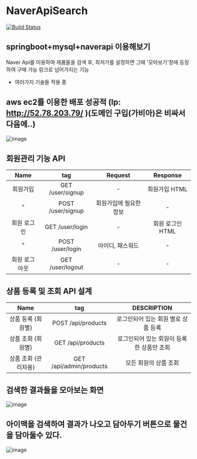 # NaverApiSearch
[![Build Status](https://travis-ci.com/Gyuchool/NaverApiSearch.svg?branch=main)](https://travis-ci.com/Gyuchool/NaverApiSearch)

## springboot+mysql+naverapi 이용해보기
Naver Api를 이용하여 제품들을 검색 후, 최저가를 설정하면 그때 '모아보기'창에 등장하여 구매 가능 링크로 넘어가지는 기능
+ 여러가지 기술들 적용 중

## aws ec2를 이용한 배포 성공적 (Ip: http://52.78.203.79/ )(도메인 구입(가비아)은 비싸서 다음에..)
![image](https://user-images.githubusercontent.com/60054318/126054268-cf43c2a7-d84f-4910-935a-ce5ed0b73e96.png)

## 회원관리 기능 API
|      Name      | tag |Request| Response|
| :-----------: | :----: | :---------------: |:---------------: |
| 회원가입 |  GET /user/signup  | - | 회원가입 HTML |
| " | POST /user/signup | 회원가입에 필요한 정보 | - |
| 회원 로그인 | GET /user/login | - | 회원 로그인 HTML|
| " | POST /user/login | 아이디, 패스워드 | - |
| 회원 로그아웃 | GET /user/logout | - | - |

## 상품 등록 및 조회 API 설계
|      Name      | tag | DESCRIPTION |
| :-----------: | :----: | :---------------: |
| 상품 등록 (회원별) |  POST /api/products  |  로그인되어 있는 회원 별로 상품 등록 | 
| 상품 조회 (회원별) | GET /api/products | 로그인되어 있는 회원이 등록한 상품만 조회|
| 상품 조회 (관리자용) | GET /api/admin/products | 모든 회원의 상품 조회 |


## 검색한 결과들을 모아보는 화면
![image](https://user-images.githubusercontent.com/60054318/126171635-36d89476-7bd7-4c8f-b781-ecc3cf6e8423.png)

## 아이맥을 검색하여 결과가 나오고 담아두기 버튼으로 물건을 담아둘수 있다.
![image](https://user-images.githubusercontent.com/60054318/126171987-66aeb3a0-d7e4-4263-af2d-82dc1c919894.png)

